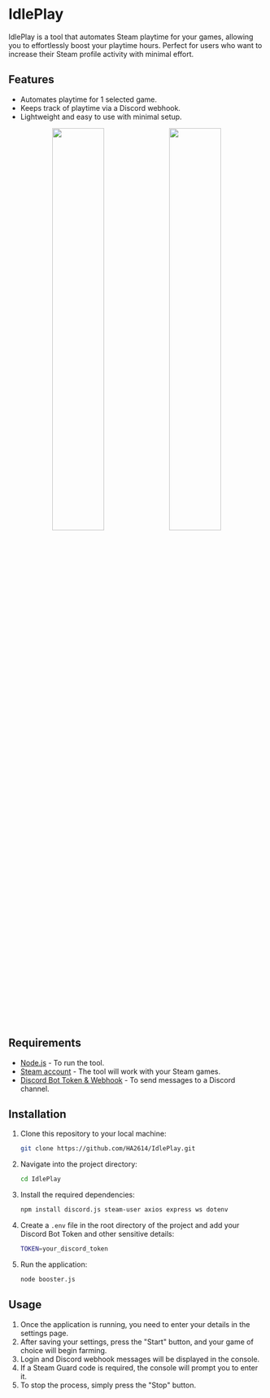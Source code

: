 # IdlePlay

IdlePlay is a tool that automates Steam playtime for your games, allowing you to effortlessly boost your playtime hours. Perfect for users who want to increase their Steam profile activity with minimal effort.

## Features

- Automates playtime for 1 selected game.
- Keeps track of playtime via a Discord webhook.
- Lightweight and easy to use with minimal setup.


<p align="center">
  <img src="https://github.com/user-attachments/assets/78828194-eb28-4e23-984a-afec84e7fc58" width="45%">
  <img src="https://github.com/user-attachments/assets/2dd5c80b-6c76-43f7-b036-054f7e3e79d3" width="45%">
</p>


## Requirements

- [Node.js](https://nodejs.org/) - To run the tool.
- [Steam account](https://store.steampowered.com/) - The tool will work with your Steam games.
- [Discord Bot Token & Webhook](https://support.discord.com/hc/en-us/articles/228383668-Intro-to-Webhooks) - To send messages to a Discord channel.


## Installation

1. Clone this repository to your local machine:
    ```bash
    git clone https://github.com/HA2614/IdlePlay.git
    ```

2. Navigate into the project directory:
    ```bash
    cd IdlePlay
    ```

3. Install the required dependencies:
    ```bash
    npm install discord.js steam-user axios express ws dotenv
    ```

4. Create a `.env` file in the root directory of the project and add your Discord Bot Token and other sensitive details:
    ```bash
    TOKEN=your_discord_token

    ```

5. Run the application:
    ```bash
    node booster.js
    ```

## Usage

1. Once the application is running, you need to enter your details in the settings page.
2. After saving your settings, press the "Start" button, and your game of choice will begin farming.
3. Login and Discord webhook messages will be displayed in the console.
4. If a Steam Guard code is required, the console will prompt you to enter it.
5. To stop the process, simply press the "Stop" button.
